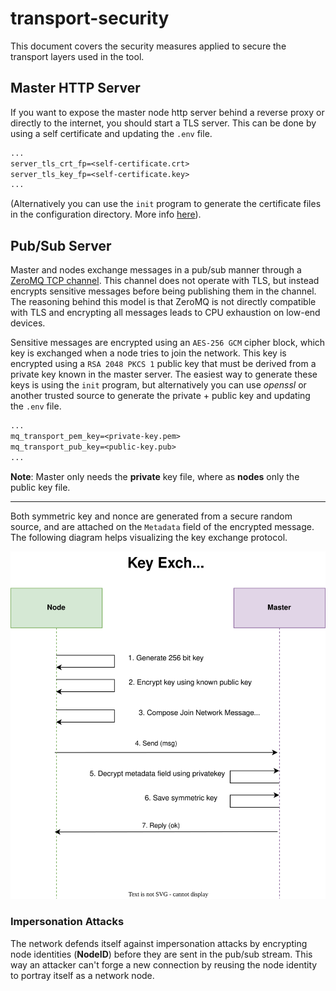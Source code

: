 # transport-security

This document covers the security measures applied to secure the transport layers used in the tool.

## Master HTTP Server

If you want to expose the master node http server behind a reverse proxy or directly to the internet, you should start a TLS server. This can be done by using a self certificate and updating the `.env` file.

```txt
...
server_tls_crt_fp=<self-certificate.crt>
server_tls_key_fp=<self-certificate.key>
...
```

(Alternatively you can use the `init` program to generate the certificate files in the configuration directory. More info [here](init.md)).

## Pub/Sub Server

Master and nodes exchange messages in a pub/sub manner through a [ZeroMQ TCP channel](http://api.zeromq.org/4-2:zmq-tcp). This
channel does not operate with TLS, but instead encrypts sensitive messages before being publishing them in the channel. The
reasoning behind this model is that ZeroMQ is not directly compatible with TLS and encrypting all messages leads to CPU exhaustion on low-end devices.

Sensitive messages are encrypted using an `AES-256 GCM` cipher block, which key is exchanged when a node tries to join the network. This key is encrypted using a `RSA 2048 PKCS 1` public key that must be derived from a private key known in the master server. The easiest way to generate these keys is using the `init` program, but alternatively you can use *openssl* or another trusted source to generate the private + public key and updating the `.env` file.

```txt
...
mq_transport_pem_key=<private-key.pem>
mq_transport_pub_key=<public-key.pub>
...
```

**Note**: Master only needs the **private** key file, where as **nodes** only the public key file.

---

Both symmetric key and nonce are generated from a secure random source, and are attached on the `Metadata` field of the encrypted message. The following diagram helps visualizing the key exchange protocol.

![sequence diagram that illustrates how the key that is used to encrypt sensitive messages is exchanged between nodes](static/key-exchange.svg)

### Impersonation Attacks

The network defends itself against impersonation attacks by encrypting node identities (**NodeID**) before they are sent in the pub/sub stream. This way an attacker can't forge a new connection by reusing the node identity to portray itself as a network node.
